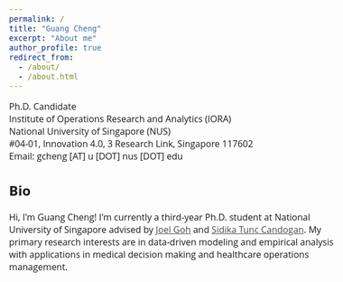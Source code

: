 ```yaml
---
permalink: /
title: "Guang Cheng"
excerpt: "About me"
author_profile: true
redirect_from: 
  - /about/
  - /about.html
---  
```


<style>
@import url('https://fonts.googleapis.com/css2?family=Open+Sans&display=swap');
</style>
<!-- <body style="font-family: sans-serif; font-size: 9pt;"> -->
<body style="font-family: Open Sans; font-style: light; font-size: 12pt;">
<!-- <body> -->

<!-- <h2 style="margin-top: 1em;">Info</h2>  -->
<p style="margin-top: 1em;">
  Ph.D. Candidate  <br>
  Institute of Operations Research and Analytics (IORA)  <br>
  National University of Singapore (NUS)   <br>
  #04-01, Innovation 4.0, 3 Research Link, Singapore 117602   <br>
  Email: gcheng [AT] u [DOT] nus [DOT] edu  <br>
</p>

<h2>Bio</h2>
<p>
Hi, I'm Guang Cheng! 
I'm currently a third-year Ph.D. student at National University of Singapore advised by <a href="https://www.joelgoh.net/" target="_blank" style="color: rgb(73, 78, 82);">Joel Goh</a> and <a href="https://www.sidikatunccandogan.com/" target="_blank" style="color: rgb(73, 78, 82)">Sidika Tunc Candogan</a>.
My primary research interests are in data-driven modeling and empirical analysis with applications in medical decision making and healthcare operations management.
</p>

</body>